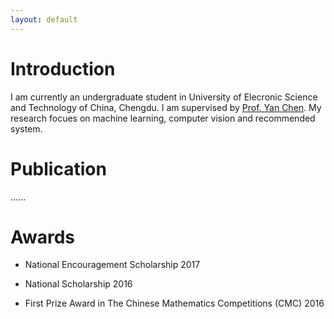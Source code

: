 ```yaml
---
layout: default
---
```


# Introduction
I am currently an undergraduate student in University of Elecronic Science and Technology of China, Chengdu. I am supervised by [Prof. Yan Chen](https://scholar.google.com.hk/citations?user=MVOCn1AAAAAJ&hl=en). My research focues on machine learning, computer vision and recommended system. 

# Publication

......

# Awards
* National Encouragement Scholarship 2017

* National Scholarship 2016

* First Prize Award in The Chinese Mathematics Competitions (CMC) 2016

  


